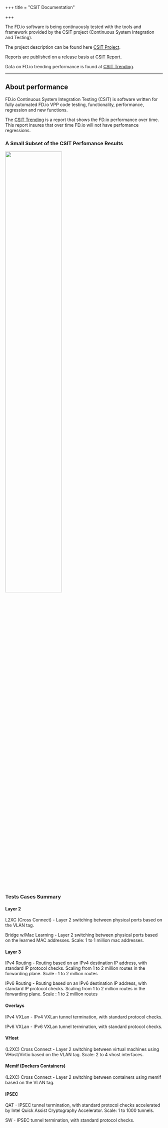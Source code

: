 +++
title = "CSIT Documentation"

+++

The FD.io software is being continuously tested with the tools and framework provided by the CSIT project (Continuous System Integration and Testing).

The project description can be found here [CSIT Project](https://csit.fd.io/cdocs/overview/csit/).

Reports are published on a release basis at [CSIT Report](https://csit.fd.io/cdocs/release_notes/current/).

Data on FD.io trending performance is found at [CSIT Trending](https://csit.fd.io/trending/).

----------------------

## About performance

FD.io Continuous System Integration Testing (CSIT) is software written for fully automated FD.io VPP code testing, functionality, performance, regression and new functions.

The [CSIT Trending](https://csit.fd.io/trending/) is a report that shows the FD.io performance over time. This report insures that over time FD.io will not have perfomance regressions.


### A Small Subset of the CSIT Perfomance Results

<img src="/img/documentation/csit_doc_performance.jpg" width=60% >

### Tests Cases Summary

#### Layer 2
L2XC (Cross Connect) - Layer 2 switching between physical ports based on the VLAN tag.

Bridge w/Mac Learning - Layer 2 switching between physical ports based on the learned MAC addresses. Scale: 1 to 1 million mac addresses. 

#### Layer 3
IPv4 Routing - Routing based on an IPv4 destination IP address, with standard IP protocol checks. Scaling from 1 to 2 million routes in the forwarding plane. Scale : 1 to 2 million routes

IPv6 Routing - Routing based on an IPv6 destination IP address, with standard IP protocol checks. Scaling from 1 to 2 million routes in the forwarding plane. Scale : 1 to 2 million routes

#### Overlays
IPv4 VXLan - IPv4 VXLan tunnel termination, with standard protocol checks.

IPv6 VXLan - IPv6 VXLan tunnel termination, with standard protocol checks.

#### VHost
(L2XC) Cross Connect - Layer 2 switching between virtual machines using VHost/Virtio based on the VLAN tag. Scale: 2 to 4 vhost interfaces.

#### Memif (Dockers Containers)
(L2XC) Cross Connect - Layer 2 switching between containers using memif based on the VLAN tag.

#### IPSEC
QAT - IPSEC tunnel termination, with standard protocol checks accelerated by Intel Quick Assist Cryptography Accelerator. Scale: 1 to 1000 tunnels.

SW - IPSEC tunnel termination, with standard protocol checks.

